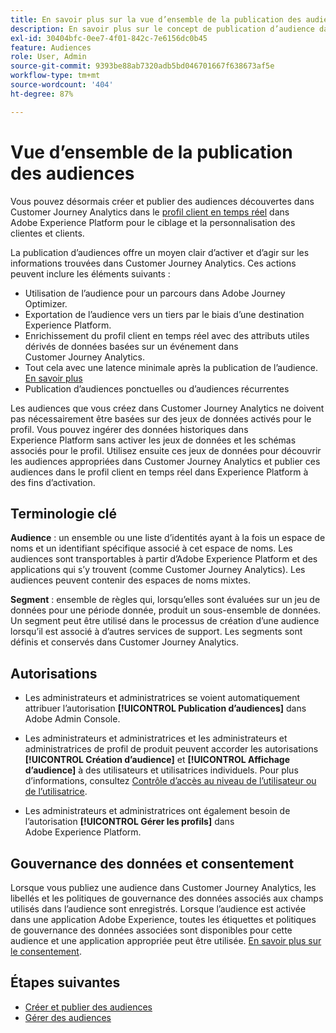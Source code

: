 ```yaml
---
title: En savoir plus sur la vue d’ensemble de la publication des audiences Customer Journey Analytics
description: En savoir plus sur le concept de publication d’audience dans Customer Journey Analytics
exl-id: 30404bfc-0ee7-4f01-842c-7e6156dc0b45
feature: Audiences
role: User, Admin
source-git-commit: 9393be88ab7320adb5bd046701667f638673af5e
workflow-type: tm+mt
source-wordcount: '404'
ht-degree: 87%

---
```


# Vue d’ensemble de la publication des audiences

Vous pouvez désormais créer et publier des audiences découvertes dans Customer Journey Analytics dans le [profil client en temps réel](https://experienceleague.adobe.com/docs/experience-platform/profile/home.html) dans Adobe Experience Platform pour le ciblage et la personnalisation des clientes et clients.

La publication d’audiences offre un moyen clair d’activer et d’agir sur les informations trouvées dans Customer Journey Analytics. Ces actions peuvent inclure les éléments suivants :

* Utilisation de l’audience pour un parcours dans Adobe Journey Optimizer.
* Exportation de l’audience vers un tiers par le biais d’une destination Experience Platform.
* Enrichissement du profil client en temps réel avec des attributs utiles dérivés de données basées sur un événement dans Customer Journey Analytics.
* Tout cela avec une latence minimale après la publication de l’audience. [En savoir plus](https://experienceleague.adobe.com/fr/docs/analytics-platform/using/cja-components/audiences/publish#latency)
* Publication d’audiences ponctuelles ou d’audiences récurrentes

Les audiences que vous créez dans Customer Journey Analytics ne doivent pas nécessairement être basées sur des jeux de données activés pour le profil. Vous pouvez ingérer des données historiques dans Experience Platform sans activer les jeux de données et les schémas associés pour le profil. Utilisez ensuite ces jeux de données pour découvrir les audiences appropriées dans Customer Journey Analytics et publier ces audiences dans le profil client en temps réel dans Experience Platform à des fins d’activation.

## Terminologie clé

**Audience** : un ensemble ou une liste d’identités ayant à la fois un espace de noms et un identifiant spécifique associé à cet espace de noms. Les audiences sont transportables à partir d’Adobe Experience Platform et des applications qui s’y trouvent (comme Customer Journey Analytics). Les audiences peuvent contenir des espaces de noms mixtes.

**Segment** : ensemble de règles qui, lorsqu’elles sont évaluées sur un jeu de données pour une période donnée, produit un sous-ensemble de données. Un segment peut être utilisé dans le processus de création d’une audience lorsqu’il est associé à d’autres services de support. Les segments sont définis et conservés dans Customer Journey Analytics.

## Autorisations

* Les administrateurs et administratrices se voient automatiquement attribuer l’autorisation **[!UICONTROL Publication d’audiences]** dans Adobe Admin Console.

* Les administrateurs et administratrices et les administrateurs et administratrices de profil de produit peuvent accorder les autorisations **[!UICONTROL Création d’audience]** et **[!UICONTROL Affichage d’audience]** à des utilisateurs et utilisatrices individuels. Pour plus d’informations, consultez [Contrôle d’accès au niveau de l’utilisateur ou de l’utilisatrice](/help/technotes/access-control.md#user-level-access).

* Les administrateurs et administratrices ont également besoin de l’autorisation **[!UICONTROL Gérer les profils]** dans Adobe Experience Platform.

## Gouvernance des données et consentement

Lorsque vous publiez une audience dans Customer Journey Analytics, les libellés et les politiques de gouvernance des données associés aux champs utilisés dans l’audience sont enregistrés.  Lorsque l’audience est activée dans une application Adobe Experience, toutes les étiquettes et politiques de gouvernance des données associées sont disponibles pour cette audience et une application appropriée peut être utilisée. [En savoir plus sur le consentement](https://experienceleague.adobe.com/docs/experience-platform/data-governance/policies/user-guide.html?lang=fr#consent-policy).

## Étapes suivantes

* [Créer et publier des audiences](/help/components/audiences/publish.md)
* [Gérer des audiences](/help/components/audiences/manage.md)
